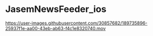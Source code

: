 # JasemNewsFeeder_ios



https://user-images.githubusercontent.com/30857682/189735896-25937f1e-aa00-43eb-ab63-f4c1e8320740.mov

